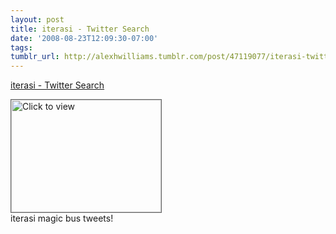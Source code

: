 ```yaml
---
layout: post
title: iterasi - Twitter Search
date: '2008-08-23T12:09:30-07:00'
tags: 
tumblr_url: http://alexhwilliams.tumblr.com/post/47119077/iterasi-twitter-search
---
```

<a href="https://www.iterasi.net/OpenViewer.aspx?sqrlitid=RaJsnUKhaUyEdCNdLqC-5w">iterasi - Twitter Search</a><br/><p><a href="https://www.iterasi.net/OpenViewer.aspx?sqrlitid=RaJsnUKhaUyEdCNdLqC-5w" target="_blank"> <img src="http://AssetHost01a.iterasi.net/ec2eb670e447/94d5ad32ba6b/ff6f9e86baa1/55bc2257d04b/e73b94e7-59a8-46f0-bbc9-d92cf37107ff/thumbnail.jpg???20080823190953???BtqOiOX9OVVSmozG1w5kVTiIIj6H+9CAL/ALGWuxf8ZxaEGPUXk5n8+lv8EP7xI41UZ5gwN18T+Jcfi4bg6o7BY/o9xRVFszpMvX4Dq8LF38X0Y0viaOAVHkmhDZOj8AqYxZwFF/VFhDPq2C0I5Yvet7vB976OHJkSdH8DDBI/E=" width="240" height="180" style="border:solid 1px #666" alt="Click to view"/></a>
<br/>iterasi magic bus tweets!</p>
